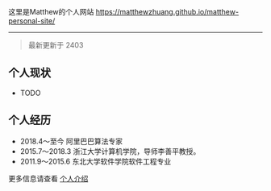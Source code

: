 这里是Matthew的个人网站 <https://matthewzhuang.github.io/matthew-personal-site/>

---

> 最新更新于 2403

## 个人现状

- TODO

## 个人经历
- 2018.4～至今 阿里巴巴算法专家
- 2015.7～2018.3  浙江大学计算机学院，导师李善平教授。
- 2011.9～2015.6  东北大学软件学院软件工程专业

更多信息请查看 [个人介绍](./关于博主/introduction.md)
